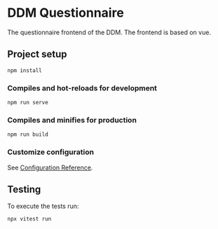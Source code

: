 # DDM Questionnaire

The questionnaire frontend of the DDM. The frontend is based on vue.

## Project setup
```
npm install
```

### Compiles and hot-reloads for development
```
npm run serve
```

### Compiles and minifies for production
```
npm run build
```

### Customize configuration
See [Configuration Reference](https://cli.vuejs.org/config/).


## Testing

To execute the tests run:
```
npx vitest run
```
